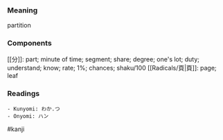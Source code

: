 ### Meaning

partition

### Components

[[分]]: part; minute of time; segment; share; degree; one's lot; duty; understand; know; rate; 1%; chances; shaku/100 [[Radicals/頁|頁]]: page; leaf

### Readings

```
- Kunyomi: わか.つ
- Onyomi: ハン
```

#kanji